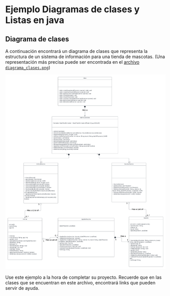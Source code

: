 # Ejemplo Diagramas de clases y Listas en java

## Diagrama de clases

A continuación encontrará un diagrama de clases que representa la estructura de un sistema de información para una tienda de mascotas.
(Una representación más precisa puede ser encontrada en el [archivo `diagrama_clases.png`](assets/diagrama_clases.png))

![Diagrama de clases](assets/diagrama_clases.png)

Use este ejemplo a la hora de completar su proyecto. 
Recuerde que en las clases que se encuentran en este archivo, encontrará links que pueden servir de ayuda.
